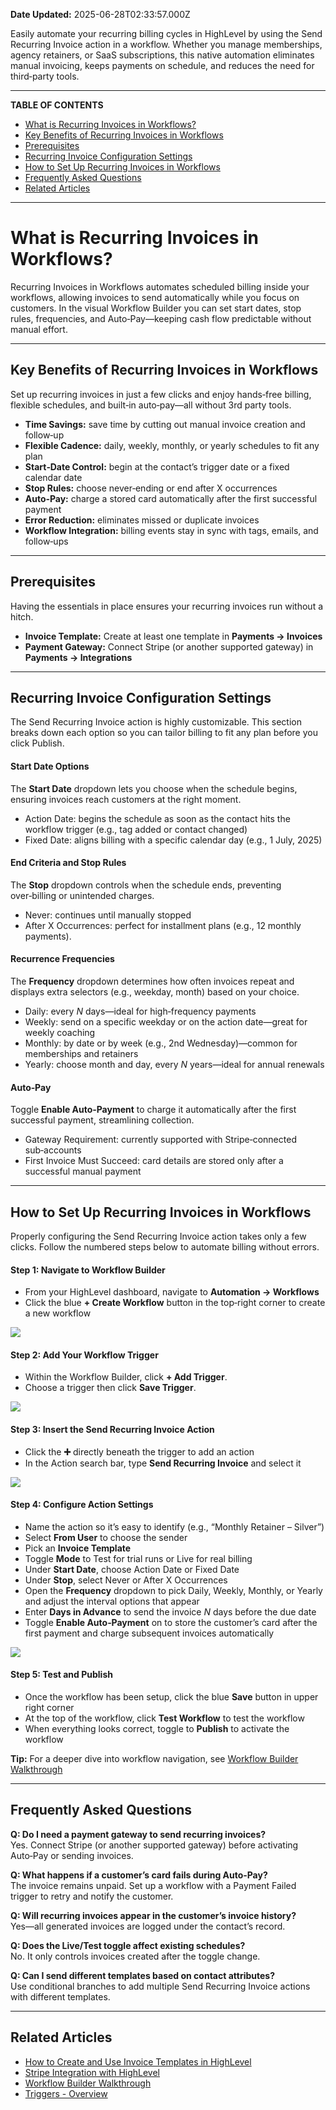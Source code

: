**Date Updated:** 2025-06-28T02:33:57.000Z

Easily automate your recurring billing cycles in HighLevel by using the Send Recurring Invoice action in a workflow. Whether you manage memberships, agency retainers, or SaaS subscriptions, this native automation eliminates manual invoicing, keeps payments on schedule, and reduces the need for third‑party tools.

---

**TABLE OF CONTENTS**

* [What is Recurring Invoices in Workflows?](#What-is-Recurring-Invoices-in-Workflows?)
* [Key Benefits of Recurring Invoices in Workflows](#Key-Benefits-of-Recurring-Invoices-in-Workflows)
* [Prerequisites](#Prerequisites)
* [Recurring Invoice Configuration Settings](#Recurring-Invoice-Configuration-Settings)
* [How to Set Up Recurring Invoices in Workflows](#How-to-Set-Up-Recurring-Invoices-in-Workflows)
* [Frequently Asked Questions](#Frequently-Asked-Questions)
* [Related Articles](#Related-Articles)[](#Related-Articles)

---

# **What is Recurring Invoices in Workflows?**

  
Recurring Invoices in Workflows automates scheduled billing inside your workflows, allowing invoices to send automatically while you focus on customers. In the visual Workflow Builder you can set start dates, stop rules, frequencies, and Auto‑Pay—keeping cash flow predictable without manual effort. 

---

## **Key Benefits of Recurring Invoices in Workflows**

  
Set up recurring invoices in just a few clicks and enjoy hands‑free billing, flexible schedules, and built‑in auto‑pay—all without 3rd party tools.

  
* **Time Savings:** save time by cutting out manual invoice creation and follow‑up
* **Flexible Cadence:** daily, weekly, monthly, or yearly schedules to fit any plan
* **Start‑Date Control:** begin at the contact’s trigger date or a fixed calendar date
* **Stop Rules:** choose never‑ending or end after X occurrences
* **Auto‑Pay:** charge a stored card automatically after the first successful payment
* **Error Reduction:** eliminates missed or duplicate invoices
* **Workflow Integration:** billing events stay in sync with tags, emails, and follow‑ups

---

## **Prerequisites**

  
Having the essentials in place ensures your recurring invoices run without a hitch.  
  
* **Invoice Template:** Create at least one template in **Payments → Invoices**
* **Payment Gateway:** Connect Stripe (or another supported gateway) in **Payments → Integrations**

---

## **Recurring Invoice Configuration Settings**

  
The Send Recurring Invoice action is highly customizable. This section breaks down each option so you can tailor billing to fit any plan before you click Publish.
  
  
#### **Start Date Options**

  
The **Start Date** dropdown lets you choose when the schedule begins, ensuring invoices reach customers at the right moment.

  
* Action Date: begins the schedule as soon as the contact hits the workflow trigger (e.g., tag added or contact changed)
* Fixed Date: aligns billing with a specific calendar day (e.g., 1 July, 2025)
  
  
#### **End Criteria and Stop Rules**

  
The **Stop** dropdown controls when the schedule ends, preventing over‑billing or unintended charges.

  
* Never: continues until manually stopped
* After X Occurrences: perfect for installment plans (e.g., 12 monthly payments).
  
  
#### **Recurrence Frequencies**

  
The **Frequency** dropdown determines how often invoices repeat and displays extra selectors (e.g., weekday, month) based on your choice.

  
* Daily: every _N_ days—ideal for high‑frequency payments
* Weekly: send on a specific weekday or on the action date—great for weekly coaching
* Monthly: by date or by week (e.g., 2nd Wednesday)—common for memberships and retainers
* Yearly: choose month and day, every _N_ years—ideal for annual renewals
  
  
#### **Auto‑Pay**

  
Toggle **Enable Auto‑Payment** to charge it automatically after the first successful payment, streamlining collection.  
  
* Gateway Requirement: currently supported with Stripe‑connected sub‑accounts
* First Invoice Must Succeed: card details are stored only after a successful manual payment

---

## **How to Set Up Recurring Invoices in Workflows**

  
Properly configuring the Send Recurring Invoice action takes only a few clicks. Follow the numbered steps below to automate billing without errors.  
  
#### **Step 1:** Navigate to Workflow Builder

  
* From your HighLevel dashboard, navigate to **Automation → Workflows**
* Click the blue **\+ Create Workflow** button in the top‑right corner to create a new workflow

![](https://s3.amazonaws.com/cdn.freshdesk.com/data/helpdesk/attachments/production/155049011373/original/yFXCqMLZ1da5zLCe_gmAJVo9tSo_FkKRlA.png?1751055820)
  
  
#### **Step 2:** Add Your Workflow Trigger

  
* Within the Workflow Builder, click **\+ Add Trigger**.
* Choose a trigger then click **Save Trigger**.

  
![](https://s3.amazonaws.com/cdn.freshdesk.com/data/helpdesk/attachments/production/155049011420/original/SNjzL49ekAWIwxNzEbvuYxTHkNSAG8NXYA.png?1751055952)  
  
#### **Step 3:** Insert the **Send Recurring Invoice** Action  
  
* Click the **➕** directly beneath the trigger to add an action
* In the Action search bar, type **Send Recurring Invoice** and select it

  
![](https://s3.amazonaws.com/cdn.freshdesk.com/data/helpdesk/attachments/production/155049011469/original/t6Imurq_oLV6Wcv2589mdSQqiAx9dkGi6Q.png?1751056024)  
  
#### **Step 4:** Configure Action Settings  
  
* Name the action so it’s easy to identify (e.g., “Monthly Retainer – Silver”)
* Select **From User** to choose the sender
* Pick an **Invoice Template**
* Toggle **Mode** to Test for trial runs or Live for real billing
* Under **Start Date**, choose Action Date or Fixed Date
* Under **Stop**, select Never or After X Occurrences
* Open the **Frequency** dropdown to pick Daily, Weekly, Monthly, or Yearly and adjust the interval options that appear
* Enter **Days in Advance** to send the invoice _N_ days before the due date
* Toggle **Enable Auto‑Payment** on to store the customer’s card after the first payment and charge subsequent invoices automatically

![](https://s3.amazonaws.com/cdn.freshdesk.com/data/helpdesk/attachments/production/155049011721/original/RGEE_snKsuGkThmwOpDN7pP090MM6f9uAA.png?1751056997)  
  
#### **Step 5:** Test and Publish  
  
* Once the workflow has been setup, click the blue **Save** button in upper right corner
* At the top of the workflow, click **Test Workflow** to test the workflow
* When everything looks correct, toggle to **Publish** to activate the workflow

  
**Tip:** For a deeper dive into workflow navigation, see [Workflow Builder Walkthrough](https://help.gohighlevel.com/en/support/solutions/articles/155000001254)

---

## **Frequently Asked Questions**

  
**Q: Do I need a payment gateway to send recurring invoices?**  
Yes. Connect Stripe (or another supported gateway) before activating Auto‑Pay or sending invoices.  
  
**Q: What happens if a customer’s card fails during Auto‑Pay?**  
The invoice remains unpaid. Set up a workflow with a Payment Failed trigger to retry and notify the customer.

**Q: Will recurring invoices appear in the customer’s invoice history?**  
Yes—all generated invoices are logged under the contact’s record.

  
**Q: Does the Live/Test toggle affect existing schedules?**  
No. It only controls invoices created after the toggle change.  
  
**Q: Can I send different templates based on contact attributes?**  
Use conditional branches to add multiple Send Recurring Invoice actions with different templates.

---

## **Related Articles**

  
* [How to Create and Use Invoice Templates in HighLevel](https://help.gohighlevel.com/en/support/solutions/articles/155000001297)
* [Stripe Integration with HighLevel](https://help.gohighlevel.com/en/support/solutions/articles/155000005073)
* [Workflow Builder Walkthrough](https://help.gohighlevel.com/en/support/solutions/articles/155000001254)
* [Triggers - Overview](https://help.gohighlevel.com/en/support/solutions/articles/48000982202)